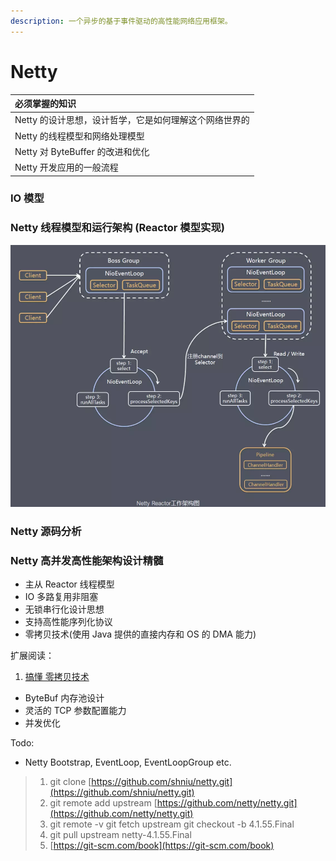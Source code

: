 ```yaml
---
description: 一个异步的基于事件驱动的高性能网络应用框架。
---
```


# Netty

| 必须掌握的知识 |
| :--- |
| Netty 的设计思想，设计哲学，它是如何理解这个网络世界的 |
| Netty 的线程模型和网络处理模型 |
| Netty 对 ByteBuffer 的改进和优化 |
| Netty 开发应用的一般流程 |

### IO 模型



### Netty 线程模型和运行架构 \(Reactor 模型实现\)

![Netty Reactor](../../.gitbook/assets/image%20%2893%29.png)

### Netty 源码分析



### Netty 高并发高性能架构设计精髓

* 主从 Reactor 线程模型
* IO 多路复用非阻塞
* 无锁串行化设计思想
* 支持高性能序列化协议
* 零拷贝技术\(使用 Java 提供的直接内存和 OS 的 DMA 能力\)

扩展阅读：

1. [搞懂 零拷贝技术](https://www.cnblogs.com/xiaolincoding/p/13719610.html)

* ByteBuf 内存池设计
* 灵活的 TCP 参数配置能力
* 并发优化

Todo:

* Netty Bootstrap, EventLoop, EventLoopGroup etc.

> 1. git clone [https://github.com/shniu/netty.git](https://github.com/shniu/netty.git) 
> 2. git remote add upstream [https://github.com/netty/netty.git](https://github.com/netty/netty.git) 
> 3. git remote -v git fetch upstream git checkout -b 4.1.55.Final 
> 4. git pull upstream netty-4.1.55.Final
> 5.  [https://git-scm.com/book](https://git-scm.com/book)



